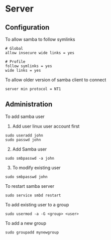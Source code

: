 # Server

## Configuration

To allow samba to follow symlinks
```
# Global
allow insecure wide links = yes 

# Profile
follow symlinks = yes
wide links = yes
```

To allow older version of samba client to connect
```
server min protocol = NT1
```

## Administration
To add samba user

1. Add user linux user account first
```
sudo useradd john
sudo passwd john
```

2. Add Samba user
```
sudo smbpasswd -a john
```

3. To modify existing user
```
sudo smbpasswd john
```

To restart samba server
```
sudo service smbd restart
```

To add existing user to a group
```
sudo usermod -a -G <group> <user>
```

To add a new group
```
sudo groupadd mynewgroup
```